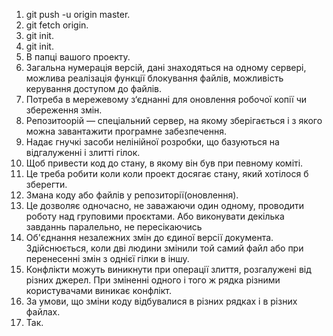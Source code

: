 1. git push -u origin master.
2. git fetch origin.
3. git init.
4. git init.
5. В папці вашого проекту.
6. Загальна нумерація версій, дані знаходяться на одному сервері, можлива реалізація функції блокування файлів, можливість керування доступом до файлів.
7. Потреба в мережевому з‘єднанні для оновлення робочої копії чи збереження змін.
8. Репозитоорій — спеціальний сервер, на якому зберігається і з якого можна завантажити програмне забезпечення.
9. Надає гнучкі засоби нелінійної розробки, що базуються на відгалуженні і злитті гілок.
10. Щоб привести код до стану, в якому він був при певному коміті.
11. Це треба робити коли коли проект досягає стану, який хотілося б зберегти.
12. Змана коду або файлів у репозиторії(оновлення).
13. Це дозволяє одночасно, не заважаючи один одному, проводити роботу над груповими проєктами. Або виконувати декілька завданнь паралельно, не пересікаючись
14. Об'єднання незалежних змін до єдиної версії документа. Здійснюється, коли дві людини змінили той самий файл або при перенесенні змін з однієї гілки в іншу.
15. Конфлікти можуть виникнути при операції злиття, розгалужені від різних джерел. При зміненні одного і того ж рядка різними користувачами виникає конфлікт.
16. За умови, що зміни коду відбувалися в різних рядках і в різних файлах.
17. Так.
